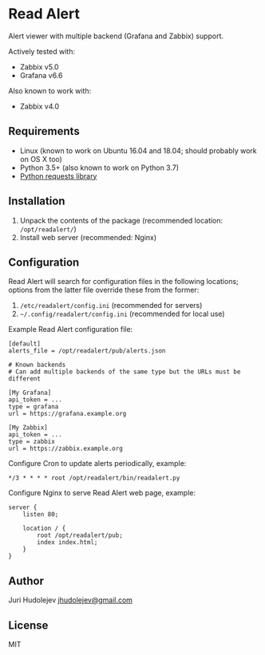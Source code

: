 Read Alert
==========

Alert viewer with multiple backend (Grafana and Zabbix) support.

Actively tested with:
 - Zabbix v5.0
 - Grafana v6.6

Also known to work with:
 - Zabbix v4.0


Requirements
------------
 - Linux (known to work on Ubuntu 16.04 and 18.04; should probably work on OS X too)
 - Python 3.5+ (also known to work on Python 3.7)
 - [Python requests library](https://pypi.org/project/requests)


Installation
------------

 1. Unpack the contents of the package (recommended location: `/opt/readalert/`)
 2. Install web server (recommended: Nginx)


Configuration
-------------

Read Alert will search for configuration files in the following locations;
options from the latter file override these from the former:

 1. `/etc/readalert/config.ini` (recommended for servers)
 2. `~/.config/readalert/config.ini` (recommended for local use)

Example Read Alert configuration file:

    [default]
    alerts_file = /opt/readalert/pub/alerts.json

    # Known backends
    # Can add multiple backends of the same type but the URLs must be different

    [My Grafana]
    api_token = ...
    type = grafana
    url = https://grafana.example.org

    [My Zabbix]
    api_token = ...
    type = zabbix
    url = https://zabbix.example.org

Configure Cron to update alerts periodically, example:

    */3 * * * * root /opt/readalert/bin/readalert.py

Configure Nginx to serve Read Alert web page, example:

    server {
        listen 80;

        location / {
            root /opt/readalert/pub;
            index index.html;
        }
    }


Author
------

Juri Hudolejev <jhudolejev@gmail.com>


License
-------

MIT
